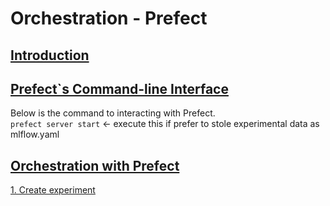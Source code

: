 
# Orchestration - Prefect

## <ins>Introduction</ins>

## <ins>Prefect`s Command-line Interface</ins>
Below is the command to interacting with Prefect.
<br />
`prefect server start` <- execute this if prefer to stole experimental data as mlflow.yaml

## <ins>Orchestration with Prefect</ins>
<ins>1. Create experiment</ins>